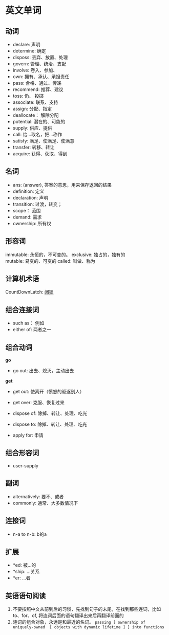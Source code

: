 # 英文单词

## 动词

* declare: 声明
* determine: 确定
* disposs: 丢弃、放置、处理
* govern: 管理、统治、支配
* involve: 卷入、参加、
* own: 拥有、承认、承担责任
* pass: 合格、通过、传递
* recommend: 推荐、建议
* toss: 仍、 投掷
* associate: 联系、支持
* assign: 分配、指定
* deallocate： 解除分配
* potential: 潜在的、可能的
* supply: 供应、提供
* call: 给...取名，把...称作 
* satisfy: 满足、使满足、使满意
* transfer: 转移、转让
* acquire: 获得、获取、得到


## 名词
* ans: (answer), 答案的意思，用来保存返回的结果
* definition: 定义
* declaration: 声明
* transition: 过渡，转变；
* scope： 范围
* demand: 需求
* ownership: 所有权


## 形容词
immutable: 永恒的，不可变的。
exclusive: 独占的，独有的  
mutable: 易变的、可变的
called: 叫做、称为

## 计算机术语
CountDownLatch: [闭锁](code/3rdlibs/muduo/countdownlatch.md)

## 组合连接词
* such as： 例如
* either of: 两者之一

## 组合动词

**go**

* go out: 出去、熄灭，主动出去


**get**

* get out: 使离开（愤怒的驱逐别人）
* get over: 克服、恢复过来

* dispose of: 除掉、转让、处理、吃光
* dispose to: 除掉、转让、处理、吃光

* apply for: 申请

## 组合形容词
* user-supply


## 副词
* alternatively: 要不、或者
* commonly: 通常、大多数情况下

## 连接词

* n-a to n-b: b的a
  

## 扩展

* *ed: 被...的
* *ship: ...关系
* *er: ...者

## 英语语句阅读
1. 不要按照中文从前到后的习惯，先找到句子的末尾，在找到那些连词，比如 to、for、of, 将连词后面的语句翻译出来后再翻译前面的
2. 连词的组合对象，永远是和最近的名词。
   `passing [ ownership of uniquely-owned  [ objects with dynamic lifetime ] ] into functions`